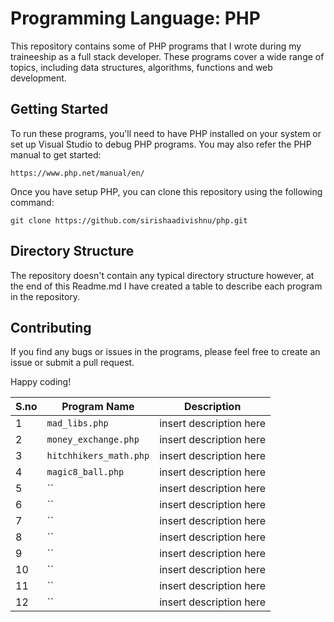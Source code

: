 # Programming Language: PHP

This repository contains some of PHP programs that I wrote during my traineeship as a full stack developer. These programs cover a wide range of topics, including data structures, algorithms, functions and web development.

## Getting Started

To run these programs, you'll need to have PHP installed on your system or set up Visual Studio to debug PHP programs. You may also refer the PHP manual to get started:

```
https://www.php.net/manual/en/
```

Once you have setup PHP, you can clone this repository using the following command:

```
git clone https://github.com/sirishaadivishnu/php.git
```

## Directory Structure

The repository doesn't contain any typical directory structure however, at the end of this Readme.md I have created a table to describe each program in the repository.

## Contributing

If you find any bugs or issues in the programs, please feel free to create an issue or submit a pull request.

Happy coding!



| S.no  | Program Name | Description |
| ------------- | ------------- | ------------- |
| 1  | `mad_libs.php`  | insert description here  |
| 2  | `money_exchange.php`  | insert description here  |
| 3  | `hitchhikers_math.php`  | insert description here  |
| 4  | `magic8_ball.php`  | insert description here  |
| 5  | ``  | insert description here  |
| 6  | ``  | insert description here  |
| 7  | ``  | insert description here  |
| 8  | ``  | insert description here  |
| 9  | ``  | insert description here  |
| 10  | ``  | insert description here  |
| 11  | ``  | insert description here  |
| 12  | ``  | insert description here  |
 

